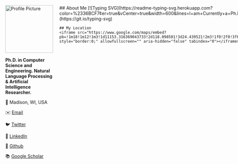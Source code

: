 <div style="display: flex;">
  <div style="flex: 1; margin-right: 20px;">
    <img src="path_to_your_profile_picture.jpg" alt="Profile Picture" style="width: 150px;">
    <p><strong>Ph.D. in Computer Science and Engineering. Natural Language Processing & Artificial Intelligence Researcher.</strong></p>
    <p>📍 Madison, WI, USA</p>
    <p>✉️ <a href="mailto:your_email@example.com">Email</a></p>
    <p>🐦 <a href="https://twitter.com/your_twitter_handle">Twitter</a></p>
    <p>👔 <a href="https://linkedin.com/in/your_linkedin_handle">LinkedIn</a></p>
    <p>🐙 <a href="https://github.com/your_github_handle">Github</a></p>
    <p>📚 <a href="https://scholar.google.com/citations?user=your_google_scholar_id">Google Scholar</a></p>
  </div>
  <div style="flex: 3;">
    ## About Me
    [![Typing SVG](https://readme-typing-svg.herokuapp.com?color=%2336BCF7&center=true&vCenter=true&width=600&lines=I+am+Currently+a+Ph.D+Student+in+Xiamen+University;+I+Received+My+M.S.+Degree+in+Telecom+from+UNSW;+My+Research+Interests+Include:;+Natural+Language+Processing,+Computer+Vision,+etc.)](https://git.io/typing-svg)

    ## My Location
    <iframe src="https://www.google.com/maps/embed?pb=!1m18!1m12!1m3!1d11153.316369043733!2d118.098501!3d24.439521!2m3!1f0!2f0!3f0!3m2!1i1024!2i768!4f13.1!3m3!1m2!1s0x0%3A0x0!2zMjTCsDI2JzIyLjMiTiAxMTjCsDA1JzU0LjYiRQ!5e0!3m2!1sen!2s!4v1597822389101!5m2!1sen!2s" width="600" height="450" style="border:0;" allowfullscreen="" aria-hidden="false" tabindex="0"></iframe>
  </div>
</div>

